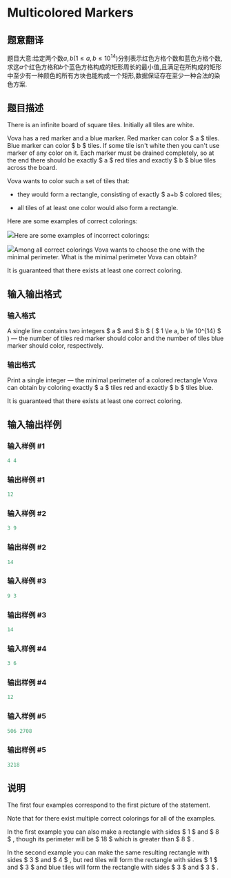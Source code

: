# Multicolored Markers

## 题意翻译

题目大意:给定两个数$a,b(1\leq a,b\leq 10^{14})$分别表示红色方格个数和蓝色方格个数,求这$a$个红色方格和$b$个蓝色方格构成的矩形周长的最小值,且满足在所构成的矩形中至少有一种颜色的所有方块也能构成一个矩形,数据保证存在至少一种合法的染色方案.

## 题目描述

There is an infinite board of square tiles. Initially all tiles are white.

Vova has a red marker and a blue marker. Red marker can color $ a $ tiles. Blue marker can color $ b $ tiles. If some tile isn't white then you can't use marker of any color on it. Each marker must be drained completely, so at the end there should be exactly $ a $ red tiles and exactly $ b $ blue tiles across the board.

Vova wants to color such a set of tiles that:

- they would form a rectangle, consisting of exactly $ a+b $ colored tiles;

- all tiles of at least one color would also form a rectangle.

Here are some examples of correct colorings:

![](https://cdn.luogu.com.cn/upload/vjudge_pic/CF1029F/4e60c629e360885141e5179d3d4cdaf35671b392.png)Here are some examples of incorrect colorings:

![](https://cdn.luogu.com.cn/upload/vjudge_pic/CF1029F/8bb11d3a5c5094b0326713ae6edbddbecf3531f0.png)Among all correct colorings Vova wants to choose the one with the minimal perimeter. What is the minimal perimeter Vova can obtain?

It is guaranteed that there exists at least one correct coloring.

## 输入输出格式

### 输入格式

A single line contains two integers $ a $ and $ b $ ( $ 1 \le a, b \le 10^{14} $ ) — the number of tiles red marker should color and the number of tiles blue marker should color, respectively.

### 输出格式

Print a single integer — the minimal perimeter of a colored rectangle Vova can obtain by coloring exactly $ a $ tiles red and exactly $ b $ tiles blue.

It is guaranteed that there exists at least one correct coloring.

## 输入输出样例

### 输入样例 #1

```cpp
4 4

```
### 输出样例 #1

```cpp
12

```
### 输入样例 #2

```cpp
3 9

```
### 输出样例 #2

```cpp
14

```
### 输入样例 #3

```cpp
9 3

```
### 输出样例 #3

```cpp
14

```
### 输入样例 #4

```cpp
3 6

```
### 输出样例 #4

```cpp
12

```
### 输入样例 #5

```cpp
506 2708

```
### 输出样例 #5

```cpp
3218

```
## 说明

The first four examples correspond to the first picture of the statement.

Note that for there exist multiple correct colorings for all of the examples.

In the first example you can also make a rectangle with sides $ 1 $ and $ 8 $ , though its perimeter will be $ 18 $ which is greater than $ 8 $ .

In the second example you can make the same resulting rectangle with sides $ 3 $ and $ 4 $ , but red tiles will form the rectangle with sides $ 1 $ and $ 3 $ and blue tiles will form the rectangle with sides $ 3 $ and $ 3 $ .

